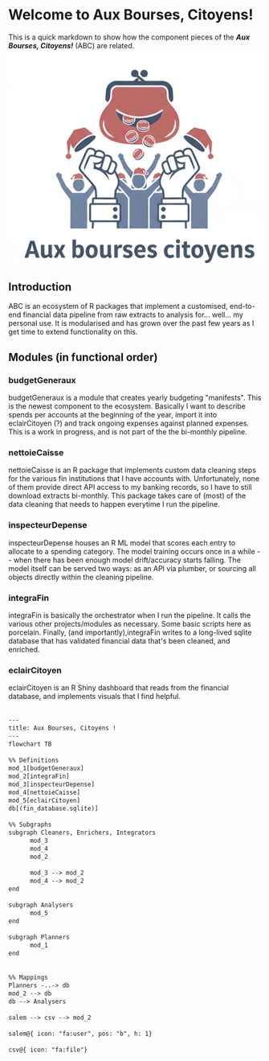 # Welcome to Aux Bourses, Citoyens! 

This is a quick markdown to show how the component pieces of the _**Aux Bourses, Citoyens!**_ (ABC) are related.
![Logo for ABC](assets/aux_bourses_citoyens.png)

## Introduction
ABC is an ecosystem of R packages that implement a customised, end-to-end financial data pipeline from raw extracts to analysis for... well... my personal use.
It is modularised and has grown over the past few years as I get time to extend functionality on this. 

## Modules (in functional order)

### budgetGeneraux
budgetGeneraux is a module that creates yearly budgeting "manifests". This is the newest component to the ecosystem. Basically I want to describe spends per accounts at the beginning of the year, import it into eclairCitoyen (?) and track ongoing expenses against planned expenses. This is a work in progress, and is not part of the the bi-monthly pipeline.

### nettoieCaisse
nettoieCaisse is an R package that implements custom data cleaning steps for the various fin institutions that I have accounts with. Unfortunately, none of them provide direct API access to my banking records, so I have to still download extracts bi-monthly. This package takes care of (most) of the data cleaning that needs to happen everytime I run the pipeline.

### inspecteurDepense
inspecteurDepense houses an R ML model that scores each entry to allocate to a spending category. The model training occurs once in a while -- when there has been enough model drift/accuracy starts falling. The model itself can be served two ways: as an API via plumber, or sourcing all objects directly within the cleaning pipeline. 

### integraFin
integraFin is basically the orchestrator when I run the pipeline. It calls the various other projects/modules as necessary. Some basic scripts here as porcelain. Finally, (and importantly),integraFin writes to a long-lived sqlite database that has validated financial data that's been cleaned, and enriched.

### eclairCitoyen
eclairCitoyen is an R Shiny dashboard that reads from the financial database, and implements visuals that I find helpful.

```mermaid

---
title: Aux Bourses, Citoyens !
---
flowchart TB

%% Definitions
mod_1[budgetGeneraux]
mod_2[integraFin]
mod_3[inspecteurDepense]
mod_4[nettoieCaisse]
mod_5[eclairCitoyen]
db[(fin_database.sqlite)]

%% Subgraphs
subgraph Cleaners, Enrichers, Integrators
      mod_3
      mod_4
      mod_2

      mod_3 --> mod_2
      mod_4 --> mod_2
end

subgraph Analysers
      mod_5
end

subgraph Planners
      mod_1
end


%% Mappings
Planners -..-> db
mod_2 --> db
db --> Analysers

salem --> csv --> mod_2

salem@{ icon: "fa:user", pos: "b", h: 1}

csv@{ icon: "fa:file"}

```
